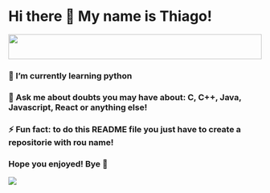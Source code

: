 <h1> Hi there 👋 My name is Thiago!</h1>

<img src="https://i.pinimg.com/originals/88/15/63/881563d6444b370fa4ceea0c3183bb4c.gif" href="#" width="100%" height="50px" style="overflow:hidden"/>
<h3>🌱 I’m currently learning python </h3>
<h3>💬 Ask me about doubts you may have about: C, C++, Java, Javascript, React or anything else!</h3>
<h3>⚡ Fun fact: to do this README file you just have to create a repositorie with rou name!</h3>
<h3>Hope you enjoyed! Bye 👋</h3>
<img src="https://pa1.narvii.com/6989/dde19972c93cfe626a69b72106095a19346215f7r1-287-400_hq.gif" href="#"/>
<!--
**Thiaguinho27/Thiaguinho27** is a ✨ _special_ ✨ repository because its `README.md` (this file) appears on your GitHub profile.

Here are some ideas to get you started:

- 🔭 I’m currently working on ...
- 🌱 I’m currently learning ...
- 👯 I’m looking to collaborate on ...
- 🤔 I’m looking for help with ...
- 💬 Ask me about ...
- 📫 How to reach me: ...
- 😄 Pronouns: ...
- ⚡ Fun fact: ...
-->
